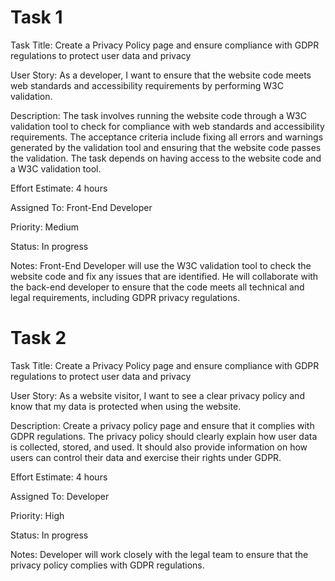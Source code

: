 # Task 1

Task Title: Create a Privacy Policy page and ensure compliance with GDPR regulations to protect user data and privacy

User Story: As a developer, I want to ensure that the website code meets web standards and accessibility requirements by performing W3C validation.

Description: The task involves running the website code through a W3C validation tool to check for compliance with web standards and accessibility requirements. The acceptance criteria include fixing all errors and warnings generated by the validation tool and ensuring that the website code passes the validation. The task depends on having access to the website code and a W3C validation tool.

Effort Estimate: 4 hours

Assigned To: Front-End Developer

Priority: Medium

Status: In progress

Notes: Front-End Developer will use the W3C validation tool to check the website code and fix any issues that are identified. He will collaborate with the back-end developer to ensure that the code meets all technical and legal requirements, including GDPR privacy regulations.

# Task 2

Task Title: Create a Privacy Policy page and ensure compliance with GDPR regulations to protect user data and privacy

User Story: As a website visitor, I want to see a clear privacy policy and know that my data is protected when using the website.

Description: Create a privacy policy page and ensure that it complies with GDPR regulations. The privacy policy should clearly explain how user data is collected, stored, and used. It should also provide information on how users can control their data and exercise their rights under GDPR.

Effort Estimate: 4 hours

Assigned To: Developer

Priority: High

Status: In progress

Notes: Developer will work closely with the legal team to ensure that the privacy policy complies with GDPR regulations.